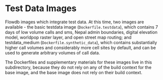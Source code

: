 # Test Data Images

Flowdb images which integrate test data. At this time, two images are available - the basic testdata image (`Dockerfile.testdata`), which contains 7 days of low volume calls and sms, Nepal admin boundaries, digital elevation model, worldpop raster layer, and open street map routing; and testdata_medium (`Dockerfile.synthetic_data`), which contains substantially higher call volumes and considerably more cell sites by default, and can be used to generate arbitrary volumes of call data.

The Dockerfiles and supplementary materials for these images live in this subdirectory, because they do not rely on any of the build context for the base image, and the base image does not rely on their build context.